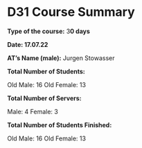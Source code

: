 # D31 Course Summary

**Type of the course:** 3**0 days**

**Date: 17.07.22**

**AT’s Name (male):** Jurgen Stowasser

**Total Number of Students:** 

Old Male:  16
Old Female: 13

**Total Number of Servers:** 

Male: 4 Female: 3

**Total Number of Students Finished:** 

Old Male: 16
Old Female: 13